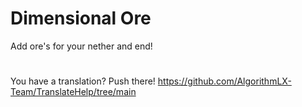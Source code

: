 # Dimensional Ore

Add ore's for your nether and end!

#
You have a translation? Push there! https://github.com/AlgorithmLX-Team/TranslateHelp/tree/main
